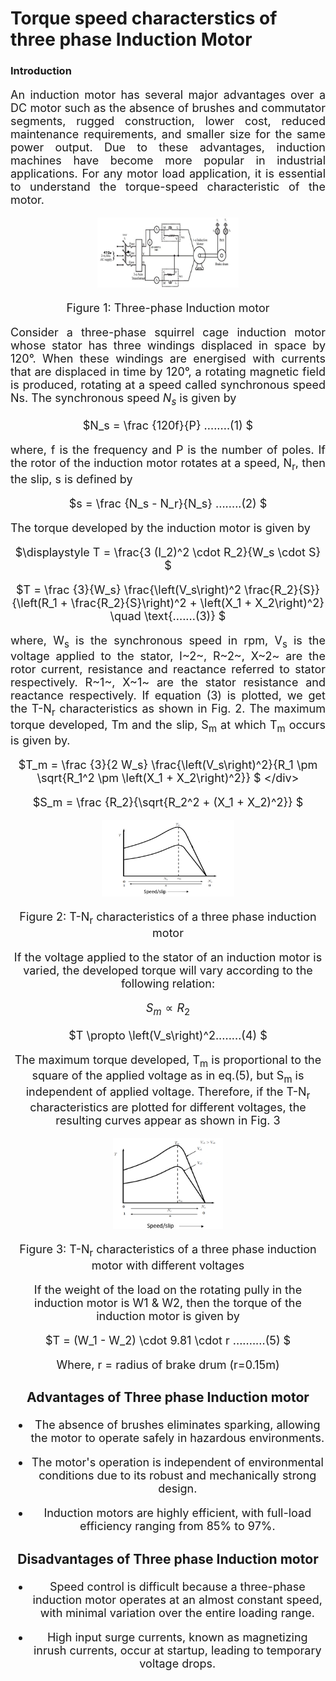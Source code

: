 
# Torque speed characterstics of three phase Induction Motor 

### Introduction

<div align="justify" style="font-size:18px;">

An induction motor has several major advantages over a DC motor such as the absence of brushes and commutator segments, rugged construction, lower cost, reduced maintenance requirements, and smaller size for the same power output. Due to these advantages, induction machines have become more popular in industrial applications. For any motor load application, it is essential to understand the torque-speed characteristic of the motor.

<center>

<img src="images/torque1.png" width="45%">

Figure 1: Three-phase Induction motor

</center>

Consider a three-phase squirrel cage induction motor whose stator has three windings displaced in space by 120°. When these windings are energised with currents that are displaced in time by 120°, a rotating magnetic field is produced, rotating at a speed called synchronous speed Ns. The synchronous speed $N_s$ is given by 

<div style="text-align:center">

$N_s = \frac {120f}{P} ........(1) $
</div>

where, f is the frequency and P is the number of poles. If the rotor of the induction motor rotates at a speed, N<sub>r</sub>, then the slip, s is defined by

<div style="text-align:center">

$s = \frac {N_s - N_r}{N_s} ........(2) $
</div>

The torque developed by the induction motor is given by

<div style="text-align:center">

$\displaystyle T = \frac{3 (I_2)^2 \cdot R_2}{W_s \cdot S} $
</div>

<div style="text-align:center">

$T = \frac {3}{W_s} \frac{\left(V_s\right)^2 \frac{R_2}{S}}{\left(R_1 + \frac{R_2}{S}\right)^2 + \left(X_1 + X_2\right)^2} \quad \text{.......(3)} $

</div>

where, W<sub>s</sub> is the synchronous speed in rpm, V<sub>s</sub> is the voltage applied to the stator, I~2~, R~2~, X~2~ are the rotor current, resistance and reactance referred to stator respectively. R~1~, X~1~ are the stator resistance and reactance respectively. If equation (3) is plotted, we get the T-N<sub>r</sub> characteristics as shown in Fig. 2. The maximum torque developed, Tm and the slip, S<sub>m</sub> at which T<sub>m</sub> occurs is given by.

<div style="text-align:center">

$T_m = \frac {3}{2 W_s} \frac{\left(V_s\right)^2}{R_1 \pm \sqrt{R_1^2 \pm \left(X_1 + X_2\right)^2}} $
\</div>

<div style="text-align:center">

$S_m = \frac {R_2}{\sqrt{R_2^2 + (X_1 + X_2)^2}} $
</div>

<center>

<img src="images/torque2.png" width="42%">

<!-- ![torque2](images/torque2.png) -->
Figure 2: T-N<sub>r</sub> characteristics of a three phase induction motor </center>

If the voltage applied to the stator of an induction motor is varied, the developed torque will vary according to the following relation:

<div style="text-align:center">

$S_m \propto R_2$

$T \propto \left(V_s\right)^2........(4) $  
</div>

The maximum torque developed, T<sub>m</sub> is proportional to the square of the applied voltage as in eq.(5), but S<sub>m</sub> is independent of applied voltage. Therefore, if the T-N<sub>r</sub> characteristics are plotted for different voltages, the resulting curves appear as shown in Fig. 3

<center>
 
<img src="images/torque3.png" width="35%">

Figure 3: T-N<sub>r</sub> characteristics of a three phase induction motor
with different voltages</center>

If the weight of the load on the rotating pully in the induction motor is W1 & W2, then the torque of the induction motor is given by

<div style="text-align:center">

$T = (W_1 - W_2) \cdot 9.81 \cdot r ..........(5) $ 
</div>

<center> Where, r = radius of brake drum (r=0.15m) </center>

### Advantages of Three phase Induction motor

* The absence of brushes eliminates sparking, allowing the motor to operate safely in hazardous environments.

* The motor's operation is independent of environmental conditions due to its robust and mechanically strong design.

* Induction motors are highly efficient, with full-load efficiency ranging from 85% to 97%.

### Disadvantages of Three phase Induction motor

 * Speed control is difficult because a three-phase induction motor operates at an almost constant speed, with minimal variation over the entire loading range. 

 * High input surge currents, known as magnetizing inrush currents, occur at startup, leading to temporary voltage drops.
 
</div>
